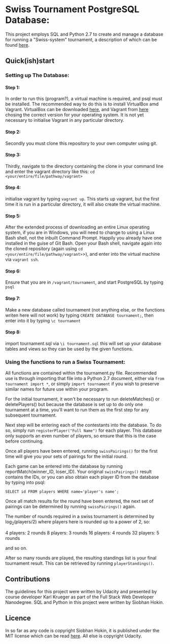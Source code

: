 # Swiss Tournament PostgreSQL Database:

This project employs SQL and Python 2.7 to create and manage a database for running a "Swiss-system" tournament, a description of which can be found [here](https://en.wikipedia.org/wiki/Swiss-system_tournament).

## Quick(ish)start

### Setting up The Database:

#### Step 1:
 In order to run this (program?), a virtual machine is required, and psql must be installed. The recommended way to do this is to install VirtualBox amd Vagrant.
VirtualBox can be downloaded [here](https://www.virtualbox.org/wiki/Downloads), and Vagrant from [here](https://www.vagrantup.com/downloads.html) chosing the correct version for your operating system. It is not yet necessary to initialise Vagrant in any particular directory.

#### Step 2:
Secondly you must clone this repository to your own computer using git.

#### Step 3:
Thirdly, navigate to the directory containing the clone in your command line and enter the vagrant directory like this:
```cd <your/entire/file/pathway/vagrant>```

#### Step 4:
initialise vagrant by typing `vagrant up`. This starts up vagrant, but the first time it is run in a particular directory, it will also create the virtual machine.

#### Step 5:
After the extended process of downloading an entire Linux operating system, if you are in Windows, you will need to change to using a Linux Bash shell, not the inbuilt Command Prompt. Happily you already have one installed in the guise of Git Bash. Open your Bash shell, navigate again into the cloned repository (again using `cd <your/entire/file/pathway/vagrant>`>), and enter into the virtual machine via `vagrant ssh`.

#### Step 6:
Ensure that you are in `/vagrant/tournament`, and start PostgreSQL by typing `psql`

#### Step 7:
Make a new database called tournament (not anything else, or the functions writen here will not work) by typing `CREATE DATABASE tournament;`, then enter into it by typing `\c tournament`

#### Step 8:
import tournament.sql via `\i tournament.sql` this will set up your database tables and views so they can be used by the given functions.

### Using the functions to run a Swiss Tournament:

All functions are contained within the tournament.py file. Recommended use is through importing that file into a Python 2.7 document, either via `from tournament import *`, or simply `import tournament` if you wish to preserve similar names for future use within your program.

For the initial tournament, it won't be necessary to run deleteMatches() or deletePlayers() but because the database is set up to do only one tournament at a time, you'll want to run them as the first step for any subsequent tournament.

Next step will be entering each of the contestants into the database. To do so, simply run `registerPlayer("Full Name")` for each player. This database only supports an even number of players, so ensure that this is the case before continuing.

Once all players have been entered, running `swissPairings()` for the first time will give you your sets of pairings for the initial round.

Each game can be entered into the database by running reportMatch(winner_ID, loser_ID). Your original `swissPairings()` result contains the IDs, or you can also obtain each player ID from the database by typing into psql:

```SELECT id FROM players WHERE name='player's name';```

Once all match results for the round have been entered, the next set of pairings can be determined by running `swissPairings()` again.

The number of rounds required in a swiss tournament is determined by log<sub>2</sub>(players/2) where players here is rounded up to a power of 2, so:

4 players: 2 rounds
8 players: 3 rounds
16 players: 4 rounds
32 players: 5 rounds

and so on.

After so many rounds are played, the resulting standings list is your final tournament result. This can be retrieved by running `playerStandings()`.

## Contributions

The guidelines for this project were written by Udacity and presented by course developer Karl Krueger as part of the Full Stack Web Developer Nanodegree. SQL and Python in this project were written by Siobhan Hokin.

## Licence

In so far as any code is copyright Siobhan Hokin, it is published under the MIT license which can be read [here](https://opensource.org/licenses/MIT). All else is copyright Udacity.





